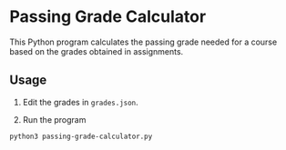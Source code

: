 # Passing Grade Calculator

This Python program calculates the passing grade needed for a course based on the grades obtained in assignments.

## Usage

1. Edit the grades in `grades.json`.

2. Run the program

 ```bash
python3 passing-grade-calculator.py
```
